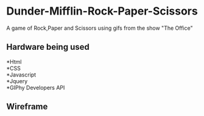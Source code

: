 # Dunder-Mifflin-Rock-Paper-Scissors
A game of Rock,Paper and Scissors using gifs from the show "The Office"

## Hardware being used
*Html<br>
*CSS<br>
*Javascript<br>
*Jquery<br>
*GIPhy Developers API

## Wireframe
